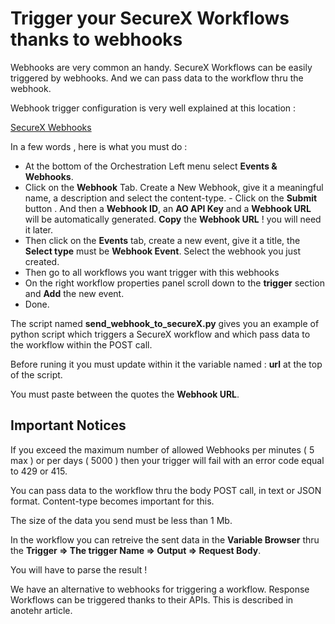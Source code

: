 # Trigger your SecureX Workflows thanks to webhooks

Webhooks are very common an handy. SecureX Workflows can be easily triggered by webhooks. And we can pass data to the workflow thru the webhook.

Webhook trigger configuration is very well explained at this location :

[SecureX Webhooks ](https://ciscosecurity.github.io/sxo-05-security-workflows/webhooks)

In a few words , here is what you must do :

- At the bottom of the Orchestration Left menu select **Events & Webhooks**.
- Click on the **Webhook** Tab. Create a New Webhook, give it a meaningful name, a description and select the content-type. - Click on the **Submit** button . And then a **Webhook ID**, an **AO API Key** and a **Webhook URL** will be automatically generated. **Copy** the **Webhook URL** ! you will need it later.
- Then click on the **Events** tab, create a new event, give it a title, the **Select type** must be **Webhook Event**. Select the webhook you just created.
- Then go to all workflows you want trigger with this webhooks
- On the right workflow properties  panel scroll down to the **trigger** section and **Add** the new event.
- Done.

The script named **send_webhook_to_secureX.py** gives you an example of python script which triggers a SecureX workflow and which pass data to the workflow within the POST call.

Before runing it you must update within it the variable named : **url** at the top of the script.

You must paste between the quotes the **Webhook URL**.

## Important Notices

If you exceed the maximum number of allowed Webhooks per minutes ( 5 max ) or per days ( 5000 ) then your trigger will fail with an error code equal to 429 or 415.

You can pass data to the workflow thru the body POST call, in text or JSON format.  Content-type becomes important for this.

The size of the data you send must be less than 1 Mb.

In the workflow you can retreive the sent data in the **Variable Browser** thru the **Trigger => The trigger Name => Output => Request Body**.

You will have to parse the result !

We have an alternative to webhooks for triggering a workflow. Response Workflows can be triggered thanks to their APIs. This is described in anotehr article.